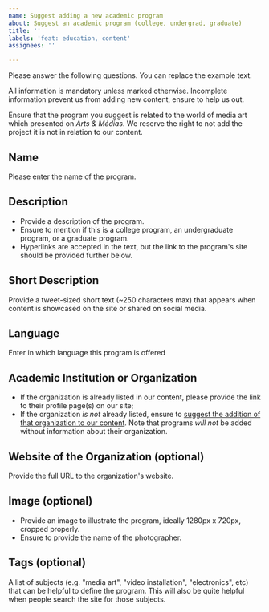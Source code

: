 ```yaml
---
name: Suggest adding a new academic program
about: Suggest an academic program (college, undergrad, graduate)
title: ''
labels: 'feat: education, content'
assignees: ''

---
```


Please answer the following questions. You can replace the example text.

All information is mandatory unless marked otherwise. Incomplete information prevent us from adding new content, ensure to help us out.

Ensure that the program you suggest is related to the world of media art which presented on *Arts & Médias*. We reserve the right to not add the project it is not in relation to our content.


## Name
Please enter the name of the program.

## Description
- Provide a description of the program.
- Ensure to mention if this is a college program, an undergraduate program, or a graduate program.
- Hyperlinks are accepted in the text, but the link to the program's site should be provided further below.

## Short Description
Provide a tweet-sized short text (~250 characters max) that appears when content is showcased on the site or shared on social media.

## Language
Enter in which language this program is offered

## Academic Institution or Organization
- If the organization is already listed in our content, please provide the link to their profile page(s) on our site;
- If the organization *is not* already listed, ensure to [suggest the addition of that organization to our content](https://github.com/jansensan/arts-et-medias/issues/new?labels=feat%3A+organization&template=suggest-adding-a-new-organization.md). Note that programs *will not* be added without information about their organization.

## Website of the Organization (optional)
Provide the full URL to the organization's website.

## Image (optional)
- Provide an image to illustrate the program, ideally 1280px x 720px, cropped properly.
- Ensure to provide the name of the photographer.

## Tags (optional)
A list of subjects (e.g. "media art", "video installation", "electronics", etc) that can be helpful to define the program. This will also be quite helpful when people search the site for those subjects.

